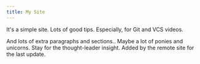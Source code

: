 ```yaml
---
title: My Site
---
```


It's a simple site.
Lots of good tips.
Especially, for Git and VCS videos.

And lots of extra paragraphs and sections..
Maybe a lot of ponies and unicorns.
Stay for the thought-leader insight.
Added by the remote site for the last update.
